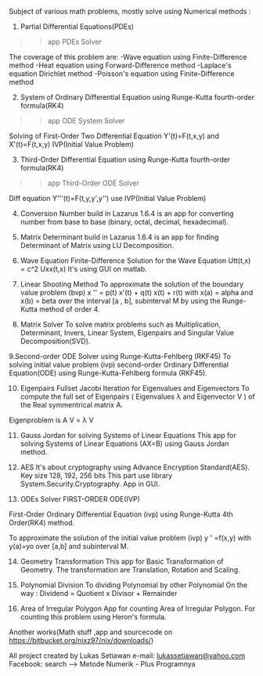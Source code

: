 Subject of various math problems, mostly solve using Numerical methods :

1. Partial Differential Equations(PDEs)
>>app PDEs Solver

The coverage of this problem are:
-Wave equation using Finite-Difference method
-Heat equation using Forward-Difference method
-Laplace's equation Dirichlet method
-Poisson's equation using Finite-Difference method

2. System of Ordinary Differential Equation using Runge-Kutta fourth-order formula(RK4)
>>app ODE System Solver

Solving of First-Order Two Differential Equation
Y'(t)=F(t,x,y) and
X'(t)=F(t,x,y) 
IVP(Initial Value Problem)

3. Third-Order Differential Equation 
using Runge-Kutta fourth-order formula(RK4)
>>app Third-Order ODE Solver

Diff equation Y'''(t)=F(t,y,y',y'')
use IVP(Initial Value Problem)

4. Conversion Number build in Lazarus 1.6.4 is an app for converting number from base to base (binary, octal, decimal, hexadecimal).   

5. Matrix Determinant build in Lazarus 1.6.4 is an app for finding Determinant of Matrix using LU Decomposition.

6. Wave Equation
Finite-Difference Solution for the Wave Equation Utt(t,x) = c^2 Uxx(t,x)
It's using GUI on matlab.

7. Linear Shooting Method
To approximate the solution of the boundary value problem (bvp) x '' = p(t) x'(t) + q(t) x(t) + r(t) 
with x(a) = alpha and x(b) = beta over the interval [a , b], subinterval M by using the Runge-Kutta 
method of order 4.

8. Matrix Solver
To solve matrix problems such as Multiplication, Determinant, Invers, Linear System, Eigenpairs
and Singular Value Decomposition(SVD).

9.Second-order ODE Solver using Runge-Kutta-Fehlberg (RKF45)
To solving initial value problem (ivp) second-order Ordinary Differential Equation(ODE) 
using Runge-Kutta-Fehlberg formula (RKF45).

10. Eigenpairs Fullset
Jacobi Iteration for Eigenvalues and Eigenvectors
To compute the full set of Eigenpairs ( Eigenvalues λ
and Eigenvector V ) of the Real symmentrical matrix A. 

Eigenproblem is   A V = λ V 

11. Gauss Jordan for solving Systems of Linear Equations
This app for solving Systems of Linear Equations 
(AX=B) using Gauss Jordan method.

12. AES 
It's about cryptography using Advance Encryption Standard(AES).
Key size 128, 192, 256 bits This part use library System.Security.Cryptography.
App in GUI.

13. ODEs Solver
FIRST-ORDER ODE(IVP)

First-Order Ordinary Differential Equation (ivp) using 
Runge-Kutta 4th Order(RK4) method.

To approximate the solution of the initial value problem
(ivp) y ' =f(x,y) with y(a)=yo over [a,b] and 
subinterval M.

14. Geometry Transformation
This app for Basic Transformation of Geometry.
The transformation are Translation, Rotation and Scaling.

15. Polynomial Division
To dividing Polynomial by other Polynomial
On the way :
Dividend = Quotient x Divisor + Remainder

16. Area of Irregular Polygon
App for counting Area of Irregular Polygon.
For counting this problem using Heron's formula.



Another works(Math stuff ,app and sourcecode on   https://bitbucket.org/nixz97/nix/downloads/)

All project created by Lukas Setiawan
e-mail: lukassetiawan@yahoo.com
Facebook: search --> Metode Numerik - Plus Programnya 